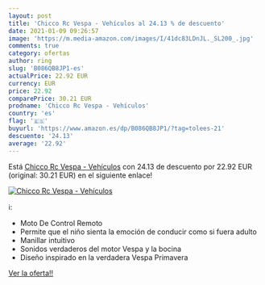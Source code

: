 ```yaml
---
layout: post
title: 'Chicco Rc Vespa - Vehículos al 24.13 % de descuento'
date: 2021-01-09 09:26:57
image: 'https://m.media-amazon.com/images/I/41dc83LDnJL._SL200_.jpg'
comments: true
category: ofertas
author: ring
slug: 'B086QB8JP1-es'
actualPrice: 22.92 EUR
currency: EUR
price: 22.92
comparePrice: 30.21 EUR
prodname: 'Chicco Rc Vespa - Vehículos'
country: 'es'
flag: '🇪🇸'
buyurl: 'https://www.amazon.es/dp/B086QB8JP1/?tag=tolees-21'
descuento: '24.13'
average: '22.92'
---
```


Está [Chicco Rc Vespa - Vehículos](https://www.amazon.es/dp/B086QB8JP1/?tag=tolees-21) con 24.13 de descuento por 22.92 EUR (original: 30.21 EUR) en el siguiente enlace!

[![Chicco Rc Vespa - Vehículos](https://m.media-amazon.com/images/I/41dc83LDnJL._SL200_.jpg)](https://www.amazon.es/dp/B086QB8JP1/?tag=tolees-21)

ℹ️:

- Moto De Control Remoto
- Permite que el niño sienta la emoción de conducir como si fuera adulto
- Manillar intuitivo
- Sonidos verdaderos del motor Vespa y la bocina
- Diseño inspirado en la verdadera Vespa Primavera

[Ver la oferta!!](https://www.amazon.es/dp/B086QB8JP1/?tag=tolees-21)
